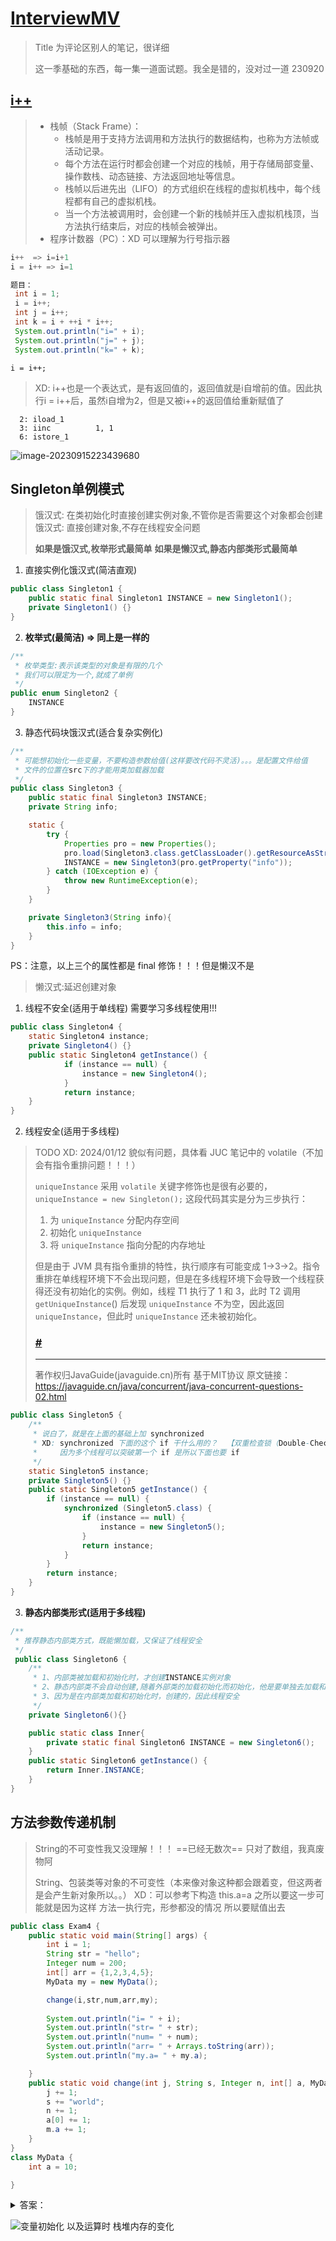 # [InterviewMV](https://blog.csdn.net/qq_42999092/article/details/109068522)

> Title 为评论区别人的笔记，很详细
>
> 这一季基础的东西，每一集一道面试题。我全是错的，没对过一道  230920

## [i++](https://www.bilibili.com/video/BV1Eb411P7bP/?vd_source=0f3bf62c50d57c4a7d85b89b4d2633e0)

> - 栈帧（Stack Frame）：
>   - 栈帧是用于支持方法调用和方法执行的数据结构，也称为方法帧或活动记录。
>   - 每个方法在运行时都会创建一个对应的栈帧，用于存储局部变量、操作数栈、动态链接、方法返回地址等信息。
>   - 栈帧以后进先出（LIFO）的方式组织在线程的虚拟机栈中，每个线程都有自己的虚拟机栈。
>   - 当一个方法被调用时，会创建一个新的栈帧并压入虚拟机栈顶，当方法执行结束后，对应的栈帧会被弹出。
> - 程序计数器（PC）：XD 可以理解为行号指示器

```java
i++  => i=i+1
i = i++ => i=1 

题目：
 int i = 1;
 i = i++;
 int j = i++;
 int k = i + ++i * i++;
 System.out.println("i=" + i);
 System.out.println("j=" + j);
 System.out.println("k=" + k);
```

`i = i++;`

> XD: i++也是一个表达式，是有返回值的，返回值就是i自增前的值。因此执行i = i++后，虽然i自增为2，但是又被i++的返回值给重新赋值了

```
  2: iload_1
  3: iinc          1, 1
  6: istore_1
```

![image-20230915223439680](http://images.zzq8.cn/img/image-20230915223439680.png)





## Singleton单例模式

> 饿汉式: 在类初始化时直接创建实例对象,不管你是否需要这个对象都会创建
> 饿汉式: 直接创建对象,不存在线程安全问题
>
> **如果是饿汉式,枚举形式最简单**
> **如果是懒汉式,静态内部类形式最简单**

1) 直接实例化饿汉式(简洁直观)

```java
public class Singleton1 {
    public static final Singleton1 INSTANCE = new Singleton1();
    private Singleton1() {}
}
```

2. **枚举式(最简洁)  => 同上是一样的**

```java
/**
 * 枚举类型:表示该类型的对象是有限的几个
 * 我们可以限定为一个,就成了单例
 */
public enum Singleton2 {
    INSTANCE
}
```

3. 静态代码块饿汉式(适合复杂实例化)

```java
/**
 * 可能想初始化一些变量，不要构造参数给值(这样要改代码不灵活)。。。是配置文件给值
 * 文件的位置在src下的才能用类加载器加载 
 */
public class Singleton3 {
    public static final Singleton3 INSTANCE;
    private String info;

    static {
        try {
            Properties pro = new Properties();
            pro.load(Singleton3.class.getClassLoader().getResourceAsStream("single.properties"));
            INSTANCE = new Singleton3(pro.getProperty("info"));
        } catch (IOException e) {
            throw new RuntimeException(e);
        }
    }

    private Singleton3(String info){
        this.info = info;
    }
}
```



PS：注意，以上三个的属性都是 final 修饰！！！但是懒汉不是

> 懒汉式:延迟创建对象

1) 线程不安全(适用于单线程)    需要学习多线程使用!!!

```java
public class Singleton4 {
    static Singleton4 instance;
    private Singleton4() {}
    public static Singleton4 getInstance() {
            if (instance == null) {
                instance = new Singleton4();
            }
            return instance;
    }
}
```

2. 线程安全(适用于多线程)

> TODO    XD: 2024/01/12 貌似有问题，具体看 JUC 笔记中的 volatile（不加会有指令重排问题！！！）
>
> `uniqueInstance` 采用 `volatile` 关键字修饰也是很有必要的， `uniqueInstance = new Singleton();` 这段代码其实是分为三步执行：
>
> 1. 为 `uniqueInstance` 分配内存空间
> 2. 初始化 `uniqueInstance`
> 3. 将 `uniqueInstance` 指向分配的内存地址
>
> 但是由于 JVM 具有指令重排的特性，执行顺序有可能变成 1->3->2。指令重排在单线程环境下不会出现问题，但是在多线程环境下会导致一个线程获得还没有初始化的实例。例如，线程 T1 执行了 1 和 3，此时 T2 调用 `getUniqueInstance`() 后发现 `uniqueInstance` 不为空，因此返回 `uniqueInstance`，但此时 `uniqueInstance` 还未被初始化。
>
> ### [#](#volatile-可以保证原子性么)
>
> ------
>
> 著作权归JavaGuide(javaguide.cn)所有 基于MIT协议 原文链接：https://javaguide.cn/java/concurrent/java-concurrent-questions-02.html

```java
public class Singleton5 {
    /**
     * 说白了，就是在上面的基础上加 synchronized
     * XD: synchronized 下面的这个 if 干什么用的？  【双重检查锁（Double-Checked Locking）】
     *     因为多个线程可以突破第一个 if 是所以下面也要 if
     */
    static Singleton5 instance;
    private Singleton5() {}
    public static Singleton5 getInstance() {
        if (instance == null) {
            synchronized (Singleton5.class) {
                if (instance == null) {
                    instance = new Singleton5();
                }
                return instance;
            }
        }
        return instance;
    }
}
```

3. **静态内部类形式(适用于多线程)**

```java
/**
 * 推荐静态内部类方式，既能懒加载，又保证了线程安全
 */
 public class Singleton6 {
    /**
     * 1、内部类被加载和初始化时，才创建INSTANCE实例对象
     * 2、静态内部类不会自动创建,随着外部类的加载初始化而初始化，他是要单独去加载和实例化的
     * 3、因为是在内部类加载和初始化时，创建的，因此线程安全
     */
    private Singleton6(){}

    public static class Inner{
        private static final Singleton6 INSTANCE = new Singleton6();
    }
    public static Singleton6 getInstance() {
        return Inner.INSTANCE;
    }
}
```



## 方法参数传递机制

> String的不可变性我又没理解！！！   ==已经无数次==  只对了数组，我真废物阿
>
> String、包装类等对象的不可变性（本来像对象这种都会跟着变，但这两者是会产生新对象所以。。）
> XD：可以参考下构造 this.a=a 之所以要这一步可能就是因为这样  方法一执行完，形参都没的情况  所以要赋值出去

```java
public class Exam4 {
    public static void main(String[] args) {
        int i = 1;
        String str = "hello";
        Integer num = 200;
        int[] arr = {1,2,3,4,5};
        MyData my = new MyData();

        change(i,str,num,arr,my);
  
        System.out.println("i= " + i);
        System.out.println("str= " + str);
        System.out.println("num= " + num);
        System.out.println("arr= " + Arrays.toString(arr));
        System.out.println("my.a= " + my.a);

    }
    public static void change(int j, String s, Integer n, int[] a, MyData m) {
        j += 1;
        s += "world";
        n += 1;
        a[0] += 1;
        m.a += 1;
    }
}
class MyData {
    int a = 10;

}
```

<details>
    <summary>答案：</summary>
	<p>arr my变了
    i= 1
str= hello
num= 200
arr= [2, 2, 3, 4, 5]
my.a= 11
    </p>
</details>

![变量初始化 以及运算时 栈堆内存的变化](http://images.zzq8.cn/img/20201014104401137.png)
